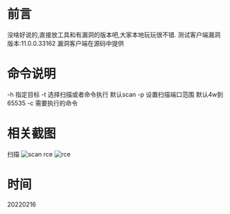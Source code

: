 # 前言
没啥好说的,直接放工具和有漏洞的版本吧,大家本地玩玩很不错.
测试客户端漏洞版本:11.0.0.33162
漏洞客户端在源码中提供
# 命令说明
-h 指定目标
-t 选择扫描或者命令执行  默认scan
-p 设置扫描端口范围 默认4w到65535
-c 需要执行的命令
# 相关截图
扫描
![scan](https://github.com/TRYblog/sunlogin_rce_/blob/main/scan.png "sacn")
rce
![rce](https://github.com/TRYblog/sunlogin_rce_/blob/main/exp.png "rce")

# 时间
20220216
